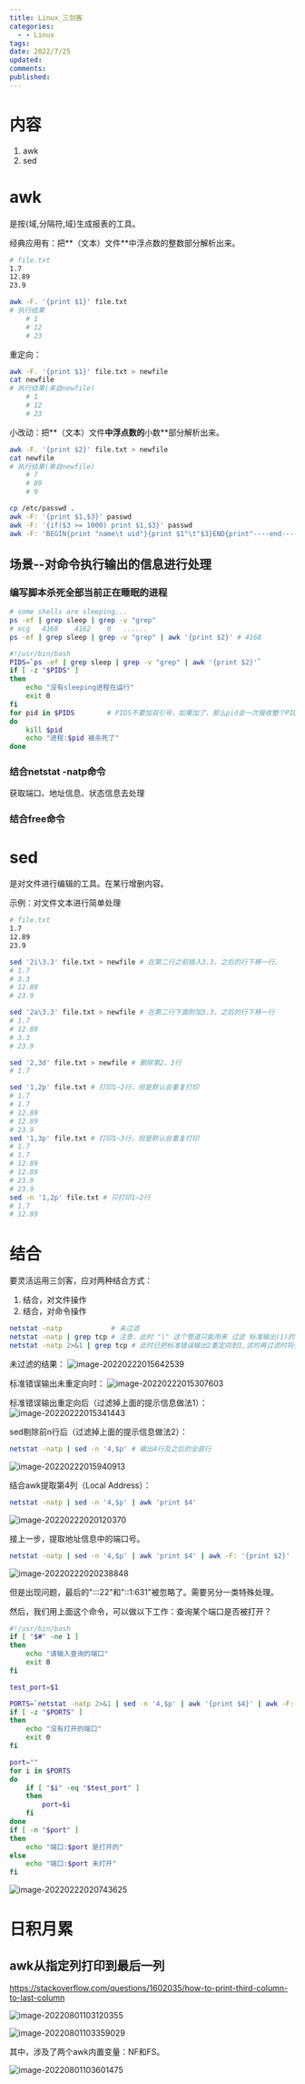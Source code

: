 ```yaml
---
title: Linux_三剑客
categories:
  - - Linux
tags: 
date: 2022/7/25
updated: 
comments: 
published:
---
```


# 内容

1. awk
2. sed

# awk

是按{域,分隔符,域}生成报表的工具。

经典应用有：把**（文本）文件**中浮点数的整数部分解析出来。

```sh
# file.txt
1.7
12.89
23.9
```

```sh
awk -F. '{print $1}' file.txt
# 执行结果
	# 1
	# 12
	# 23
```

重定向：

```sh
awk -F. '{print $1}' file.txt > newfile
cat newfile
# 执行结果(来自newfile)
	# 1
	# 12
	# 23
```

小改动：把**（文本）文件**中浮点数的**小数**部分解析出来。

```sh
awk -F. '{print $2}' file.txt > newfile
cat newfile
# 执行结果(来自newfile)
	# 7
	# 89
	# 9
```

```sh
cp /etc/passwd .
awk -F: '{print $1,$3}' passwd
awk -F: '{if($3 >= 1000) print $1,$3}' passwd
awk -F: 'BEGIN{print "name\t uid"}{print $1"\t"$3}END{print"----end----"}' passwd
```

## 场景--对命令执行输出的信息进行处理

### 编写脚本杀死全部当前正在睡眠的进程

```sh
# some shells are sleeping...
ps -ef | grep sleep | grep -v "grep"
# xcg	4168	4162	0	......
ps -ef | grep sleep | grep -v "grep" | awk '{print $2}' # 4168
```

```sh
#!/usr/bin/bash
PIDS=`ps -ef | grep sleep | grep -v "grep" | awk '{print $2}'`
if [ -z "$PIDS" ]
then
	echo "没有sleeping进程在运行"
	exit 0
fi
for pid in $PIDS		# PIDS不要加双引号，如果加了，那么pid会一次接收整个PIDS。虽然也能(kill xxx xxx,而不是kill xxx,kill xxx)。但是echo只echo一次，输出出现问题。
do
	kill $pid
	echo "进程:$pid 被杀死了"
done
```

### 结合netstat -natp命令

获取端口、地址信息、状态信息去处理

### 结合free命令

# sed

是对文件进行编辑的工具。在某行增删内容。

示例：对文件文本进行简单处理

```sh
# file.txt
1.7
12.89
23.9
```

```sh
sed '2i\3.3' file.txt > newfile # 在第二行之前插入3.3，之后的行下移一行、
# 1.7
# 3.3
# 12.89
# 23.9
```

```sh
sed '2a\3.3' file.txt > newfile # 在第二行下面附加3.3，之后的行下移一行
# 1.7
# 12.89
# 3.3
# 23.9
```

```sh
sed '2,3d' file.txt > newfile # 删除第2、3行
# 1.7
```

```sh
sed '1,2p' file.txt # 打印1~2行，但是默认会重复打印
# 1.7
# 1.7
# 12.89
# 12.89
# 23.9
sed '1,3p' file.txt # 打印1~3行，但是默认会重复打印
# 1.7
# 1.7
# 12.89
# 12.89
# 23.9
# 23.9
sed -n '1,2p' file.txt # 只打印1~2行
# 1.7
# 12.89
```

# 结合

要灵活运用三剑客，应对两种结合方式：

1. 结合，对文件操作
2. 结合，对命令操作

```sh
netstat -natp			 # 未过滤
netstat -natp | grep tcp # 注意，此时 "|" 这个管道只能用来 过滤 标准输出(1)的信息，如果前面的信息有标准错误输出stderr(2)则无法过滤。
netstat -natp 2>&1 | grep tcp # 此时已把标准错误输出2重定向到1,这时再过滤时将会一视同仁。
```

未过滤的结果：
![image-20220222015642539](../../images/Linux_三剑客/image-20220222015642539.png)

标准错误输出未重定向时：
![image-20220222015307603](../../images/Linux_三剑客/image-20220222015307603.png)

标准错误输出重定向后（过滤掉上面的提示信息做法1）：
![image-20220222015341443](../../images/Linux_三剑客/image-20220222015341443.png)

sed剔除前n行后（过滤掉上面的提示信息做法2）：

```sh
netstat -natp | sed -n '4,$p' # 输出4行及之后的全部行
```

![image-20220222015940913](../../images/Linux_三剑客/image-20220222015940913.png)

结合awk提取第4列（Local Address）：

```sh
netstat -natp | sed -n '4,$p' | awk 'print $4'
```

![image-20220222020120370](../../images/Linux_三剑客/image-20220222020120370.png)

接上一步，提取地址信息中的端口号。

```sh
netstat -natp | sed -n '4,$p' | awk 'print $4' | awk -F: '{print $2}'
```

![image-20220222020238848](../../images/Linux_三剑客/image-20220222020238848.png)

但是出现问题，最后的":::22"和"::1:631"被忽略了。需要另分一类特殊处理。

然后，我们用上面这个命令，可以做以下工作：查询某个端口是否被打开？

```sh
#!/usr/bin/bash
if [ "$#" -ne 1 ]
then
	echo "请输入查询的端口"
	exit 0
fi

test_port=$1

PORTS=`netstat -natp 2>&1 | sed -n '4,$p' | awk '{print $4}' | awk -F: '{print $2}'`
if [ -z "$PORTS" ]
then
	echo "没有打开的端口"
	exit 0
fi

port=""
for i in $PORTS
do
	if [ "$i" -eq "$test_port" ]
	then
		port=$i
	fi
done
if [ -n "$port" ]
then
	echo "端口:$port 是打开的"
else
	echo "端口:$port 未打开"
fi
```

![image-20220222020743625](../../images/Linux_三剑客/image-20220222020743625.png)

# 日积月累

## awk从指定列打印到最后一列

https://stackoverflow.com/questions/1602035/how-to-print-third-column-to-last-column

![image-20220801103120355](../../images/Linux_三剑客/image-20220801103120355.png)

![image-20220801103359029](../../images/Linux_三剑客/image-20220801103359029.png)

其中，涉及了两个awk内置变量：NF和FS。

![image-20220801103601475](../../images/Linux_三剑客/image-20220801103601475.png)
